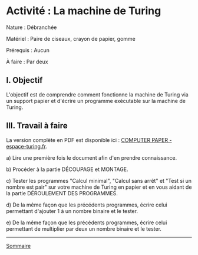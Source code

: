 # Activité : La machine de Turing

Nature : Débranchée

Matériel : Paire de ciseaux, crayon de papier, gomme

Prérequis : Aucun

À faire : Par deux

## I. Objectif

L'objectif est de comprendre comment fonctionne la machine de Turing via un support papier et d'écrire un programme exécutable sur la machine de Turing.

## III. Travail à faire

La version complète en PDF est disponible ici : [COMPUTER PAPER - espace-turing.fr](./doc/machine_de_turing_en_papier.pdf).

a) Lire une première fois le document afin d'en prendre connaissance.

b) Procéder à la partie DÉCOUPAGE et MONTAGE.

c) Tester les programmes "Calcul minimal", "Calcul sans arrêt" et "Test si un nombre est pair" sur votre machine de Turing en papier et en vous aidant de la partie DÉROULEMENT DES PROGRAMMES.

d) De la même façon que les précédents programmes, écrire celui permettant d'ajouter $1$ à un nombre binaire et le tester.

e) De la même façon que les précédents programmes, écrire celui permettant de multiplier par deux un nombre binaire et le tester.

________________

[Sommaire](./../../README.md)
